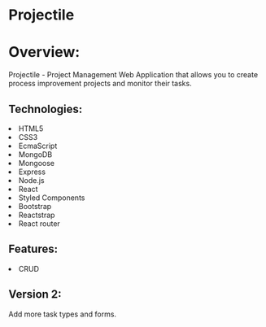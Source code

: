 # Projectile
<h1>Overview:</h1>

Projectile - Project Management Web Application that allows you to create process improvement projects and monitor their tasks.





<h2>Technologies:</h2> 
<li>HTML5</li>
<li>CSS3</li>
<li>EcmaScript</li>
<li>MongoDB</li>
<li>Mongoose</li>
<li>Express</li>
<li>Node.js</li>
<li>React</li>
<li>Styled Components</li>
<li>Bootstrap</li>
<li>Reactstrap</li>
<li>React router</li>




<h2>Features:</h2>
<li>CRUD</li>

<h2>Version 2:</h2> Add more task types and forms.